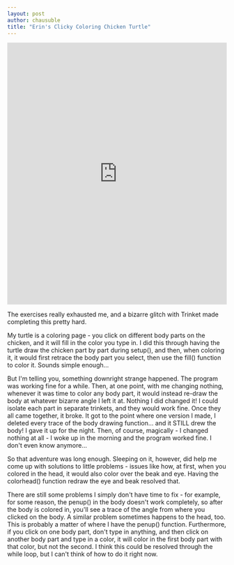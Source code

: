 ```yaml
--- 
layout: post
author: chausuble
title: "Erin's Clicky Coloring Chicken Turtle"
---
```


<iframe src="https://trinket.io/embed/python/ef74681605" width="100%" height="600" frameborder="0" marginwidth="0" marginheight="0" allowfullscreen></iframe>

The exercises really exhausted me, and a bizarre glitch with Trinket made completing this pretty hard.

My turtle is a coloring page - you click on different body parts on the chicken, and it will fill in the color you type in.
I did this through having the turtle draw the chicken part by part during setup(), and then, when coloring it, it would first
retrace the body part you select, then use the fill() function to color it. Sounds simple enough...

But I'm telling you, something downright strange happened. The program was working fine for a while. Then, at one point, with me 
changing nothing, whenever it was time to color any body part, it would instead re-draw the body at whatever bizarre angle
I left it at. Nothing I did changed it! I could isolate each part in separate trinkets, and they would work fine. Once they
all came together, it broke. It got to the point where one version I made, I deleted every trace of the body drawing function...
and it STILL drew the body! I gave it up for the night. Then, of course, magically - I changed nothing at all - I woke up in
the morning and the program worked fine. I don't even know anymore...

So that adventure was long enough. Sleeping on it, however, did help me come up with solutions to little problems - issues like
how, at first, when you colored in the head, it would also color over the beak and eye. Having the colorhead() function redraw
the eye and beak resolved that. 

There are still some problems I simply don't have time to fix - for example, for some reason, the penup() in the body doesn't 
work completely, so after the body is colored in, you'll see a trace of the angle from where you clicked on the body. A 
similar problem sometimes happens to the head, too. This is probably a matter of where I have the penup() function. 
Furthermore, if you click on one body part, don't type in anything, and then click on another body part and type in a color, 
it will color in the first body part with that color, but not the second. I think this could be resolved through the while 
loop, but I can't think of how to do it right now.
